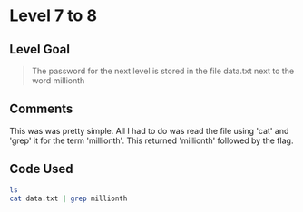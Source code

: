 # Level 7 to 8

## Level Goal
> The password for the next level is stored in the file data.txt next to the word millionth

## Comments
This was was pretty simple. All I had to do was read the file using 'cat' and 'grep' it for the term 'millionth'. This returned 'millionth' followed by the flag.

Code Used
------
```bash
ls
cat data.txt | grep millionth
```
